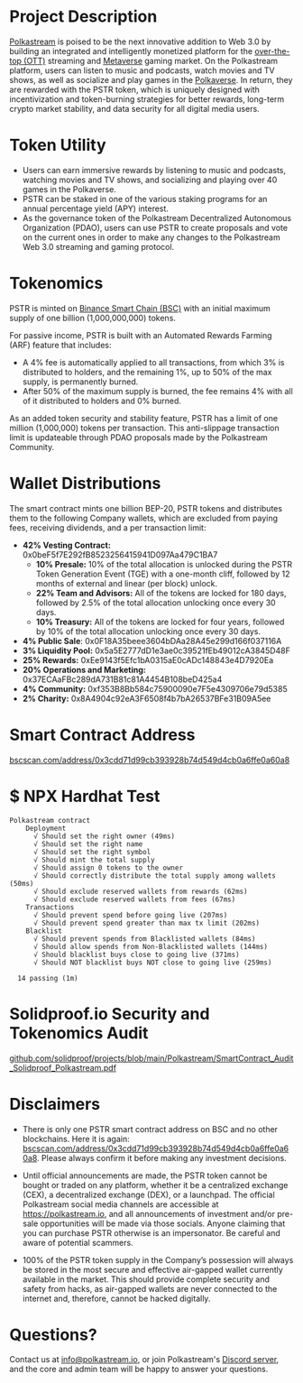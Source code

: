 # Project Description
[Polkastream](https://polkastream.io/) is poised to be the next innovative addition to Web 3.0 by building an integrated and intelligently monetized platform for the [over-the-top (OTT)](https://www.endavomedia.com/what-is-ott/#:~:text=OTT%20Over-the-Top,real%20time%20over%20the%20internet.) streaming and [Metaverse](https://about.meta.com/what-is-the-metaverse/) gaming market. On the Polkastream platform, users can listen to music and podcasts, watch movies and TV shows, as well as socialize and play games in the [Polkaverse](https://linktr.ee/polkaverse). In return, they are rewarded with the PSTR token, which is uniquely designed with incentivization and token-burning strategies for better rewards, long-term crypto market stability, and data security for all digital media users.


# Token Utility
- Users can earn immersive rewards by listening to music and podcasts, watching movies and TV shows, and socializing and playing over 40 games in the Polkaverse.
- PSTR can be staked in one of the various staking programs for an annual percentage yield (APY) interest.
- As the governance token of the Polkastream Decentralized Autonomous Organization (PDAO), users can use PSTR to create proposals and vote on the current ones in order to make any changes to the Polkastream Web 3.0 streaming and gaming protocol.


# Tokenomics
PSTR is minted on [Binance Smart Chain (BSC)](https://www.bnbchain.org/) with an initial maximum supply of one billion (1,000,000,000) tokens.

For passive income, PSTR is built with an Automated Rewards Farming (ARF) feature that includes:

- A 4% fee is automatically applied to all transactions, from which 3% is distributed to holders, and the remaining 1%, up to 50% of the max supply, is permanently burned.
- After 50% of the maximum supply is burned, the fee remains 4% with all of it distributed to holders and 0% burned.

As an added token security and stability feature, PSTR has a limit of one million (1,000,000) tokens per transaction. This anti-slippage transaction limit is updateable through PDAO proposals made by the Polkastream Community.


# Wallet Distributions
The smart contract mints one billion BEP-20, PSTR tokens and distributes them to the following Company wallets, which are excluded from paying fees, receiving dividends, and a per transaction limit:
- **42% Vesting Contract:** 0x0beF5f7E292fB8523256415941D097Aa479C1BA7
    - **10% Presale:** 10% of the total allocation is unlocked during the PSTR Token Generation Event (TGE) with a one-month cliff, followed by 12 months of external and linear (per block) unlock.
    - **22% Team and Advisors:** All of the tokens are locked for 180 days, followed by 2.5% of the total allocation unlocking once every 30 days.
    - **10% Treasury:** All of the tokens are locked for four years, followed by 10% of the total allocation unlocking once every 30 days.
- **4% Public Sale**: 0x0F18A35beee3604bDAa28A45e299d166f037116A
- **3% Liquidity Pool:** 0x5a5E2777dD1e3ae0c39521fEb49012cA3845D48F
- **25% Rewards:** 0xEe9143f5Efc1bA0315aE0cADc148843e4D7920Ea
- **20% Operations and Marketing:** 0x37ECAaFBc289dA731B81c81A4454B108beD425a4  
- **4% Community:** 0xf353B8Bb584c75900090e7F5e4309706e79d5385
- **2% Charity:** 0x8A4904c92eA3F6508f4b7bA26537BFe31B09A5ee

# Smart Contract Address
[bscscan.com/address/0x3cdd71d99cb393928b74d549d4cb0a6ffe0a60a8](https://bscscan.com/address/0x3cdd71d99cb393928b74d549d4cb0a6ffe0a60a8)


# $ NPX Hardhat Test

```
Polkastream contract
    Deployment
      √ Should set the right owner (49ms)
      √ Should set the right name
      √ Should set the right symbol
      √ Should mint the total supply
      √ Should assign 0 tokens to the owner
      √ Should correctly distribute the total supply among wallets (50ms)
      √ Should exclude reserved wallets from rewards (62ms)
      √ Should exclude reserved wallets from fees (67ms)
    Transactions
      √ Should prevent spend before going live (207ms)
      √ Should prevent spend greater than max tx limit (202ms)
    Blacklist
      √ Should prevent spends from Blacklisted wallets (84ms)
      √ Should allow spends from Non-Blacklisted wallets (144ms)
      √ Should blacklist buys close to going live (371ms)
      √ Should NOT blacklist buys NOT close to going live (259ms)

  14 passing (1m)
```


# Solidproof.io Security and Tokenomics Audit
[github.com/solidproof/projects/blob/main/Polkastream/SmartContract_Audit_Solidproof_Polkastream.pdf](https://github.com/solidproof/projects/blob/main/Polkastream/SmartContract_Audit_Solidproof_Polkastream.pdf)


# Disclaimers
- There is only one PSTR smart contract address on BSC and no other blockchains. Here it is again: [bscscan.com/address/0x3cdd71d99cb393928b74d549d4cb0a6ffe0a60a8](https://bscscan.com/address/0x3cdd71d99cb393928b74d549d4cb0a6ffe0a60a8). Please always confirm it before making any investment decisions.

- Until official announcements are made, the PSTR token cannot be bought or traded on any platform, whether it be a centralized exchange (CEX), a decentralized exchange (DEX), or a launchpad. The official Polkastream social media channels are accessible at https://polkastream.io, and all announcements of investment and/or pre-sale opportunities will be made via those socials. Anyone claiming that you can purchase PSTR otherwise is an impersonator. Be careful and aware of potential scammers. 

- 100% of the PSTR token supply in the Company’s possession will always be stored in the most secure and effective air-gapped wallet currently available in the market. This should provide complete security and safety from hacks, as air-gapped wallets are never connected to the internet and, therefore, cannot be hacked digitally.


# Questions?
Contact us at info@polkastream.io, or join Polkastream's [Discord server](https://discord.gg/polkastream), and the core and admin team will be happy to answer your questions.
